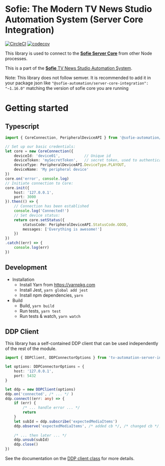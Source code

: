 # Sofie: The Modern TV News Studio Automation System (Server Core Integration)
[![CircleCI](https://circleci.com/gh/nrkno/tv-automation-server-core-integration.svg?style=svg)](https://circleci.com/gh/nrkno/tv-automation-server-core-integration)
[![codecov](https://codecov.io/gh/nrkno/tv-automation-server-core-integration/branch/master/graph/badge.svg)](https://codecov.io/gh/nrkno/tv-automation-server-core-integration)

This library is used to connect to the [**Sofie Server Core**](https://github.com/nrkno/tv-automation-server-core) from other Node processes.

This is a part of the [**Sofie** TV News Studio Automation System](https://github.com/nrkno/Sofie-TV-automation/).

Note: This library does not follow semver. It is recommended to add it in your package json like `"@sofie-automation/server-core-integration": "~1.16.0"` matching the version of sofie core you are running

# Getting started

## Typescript
```typescript
import { CoreConnection, PeripheralDeviceAPI } from '@sofie-automation/server-core-integration'

// Set up our basic credentials:
let core = new CoreConnection({
	deviceId: 'device01', 			// Unique id
	deviceToken: 'mySecretToken',	// secret token, used to authenticate this device
	deviceType: PeripheralDeviceAPI.DeviceType.PLAYOUT,
	deviceName: 'My peripheral device'
})
core.on('error', console.log)
// Initiate connection to Core:
core.init({
	host: '127.0.0.1',
	port: 3000
}).then(() => {
	// Connection has been established
	console.log('Connected!')
	// Set device status:
	return core.setStatus({
		statusCode: PeripheralDeviceAPI.StatusCode.GOOD,
		messages: ['Everything is awesome!']
	})
})
.catch((err) => {
	console.log(err)
})
```

## Development
* Installation
  * Install Yarn from https://yarnpkg.com
  * Install Jest, `yarn global add jest`
  * Install npm dependencies, `yarn`
* Build
  * Build, `yarn build`
  * Run tests, `yarn test`
  * Run tests & watch, `yarn watch`

## DDP Client

This library has a self-contained DDP client that can be used independently of the rest of the module.

```typescript
import { DDPClient, DDPConnectorOptions } from 'tv-automation-server-integration'

let options: DDPConnectorOptions = {
	host: '127.0.0.1',
	port: 5432
}

let ddp = new DDPClient(options)
ddp.on('connected', /* ... */ )
ddp.connect((err: any) => {
	if (err) {
		/* ... handle error ... */
		return
	} 
	let subId = ddp.subscribe('expectedMediaItems')
	ddp.observe('expectedMediaItems', /* added cb */, /* changed cb */, /* removed cb */)
	
	/* ... then later ... */
	ddp.unsub(subId)
	ddp.close()
})
```

See the documentation on the [DDP client class](./docs/classes/ddpclient.html) for more details.